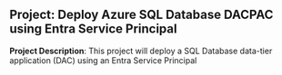 ## Project: Deploy Azure SQL Database DACPAC using Entra Service Principal

**Project Description**: This project will deploy a SQL Database data-tier application (DAC) using an Entra Service Principal

